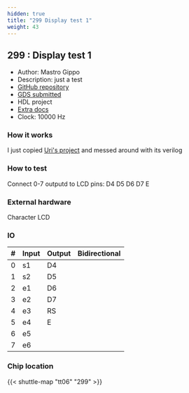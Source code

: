 ```yaml
---
hidden: true
title: "299 Display test 1"
weight: 43
---
```


## 299 : Display test 1

* Author: Mastro Gippo
* Description: just a test
* [GitHub repository](https://github.com/mastrogippo/tt06-verilog_test)
* [GDS submitted](https://github.com/mastrogippo/tt06-verilog_test/actions/runs/8675730468)
* HDL project
* [Extra docs]()
* Clock: 10000 Hz

<!---

This file is used to generate your project datasheet. Please fill in the information below and delete any unused
sections.

You can also include images in this folder and reference them in the markdown. Each image must be less than
512 kb in size, and the combined size of all images must be less than 1 MB.
-->


### How it works

I just copied [Uri's project](https://wokwi.com/projects/347069718502310484) and messed around with its verilog

### How to test

Connect 0-7 outputd to LCD pins: D4 D5 D6 D7 E

### External hardware

Character LCD


### IO

| #             | Input    | Output   | Bidirectional   |
| ------------- | -------- | -------- | --------------- |
| 0 | s1  | D4  |      |
| 1 | s2  | D5  |      |
| 2 | e1  | D6  |      |
| 3 | e2  | D7  |      |
| 4 | e3  | RS  |      |
| 5 | e4  | E  |      |
| 6 | e5  |   |      |
| 7 | e6  |   |      |


### Chip location

{{< shuttle-map "tt06" "299" >}}
